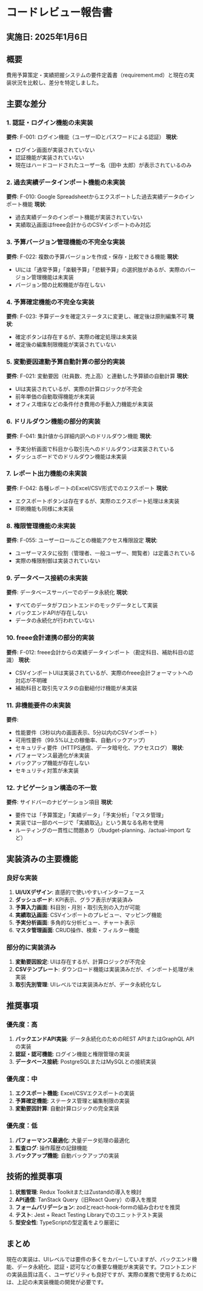 # コードレビュー報告書

## 実施日: 2025年1月6日

## 概要
費用予算策定・実績把握システムの要件定義書（requirement.md）と現在の実装状況を比較し、差分を特定しました。

## 主要な差分

### 1. 認証・ログイン機能の未実装
**要件**: F-001: ログイン機能（ユーザーIDとパスワードによる認証）
**現状**: 
- ログイン画面が実装されていない
- 認証機能が実装されていない
- 現在はハードコードされたユーザー名（田中 太郎）が表示されているのみ

### 2. 過去実績データインポート機能の未実装
**要件**: F-010: Google Spreadsheetからエクスポートした過去実績データのインポート機能
**現状**: 
- 過去実績データのインポート機能が実装されていない
- 実績取込画面はfreee会計からのCSVインポートのみ対応

### 3. 予算バージョン管理機能の不完全な実装
**要件**: F-022: 複数の予算バージョンを作成・保存・比較できる機能
**現状**: 
- UIには「通常予算」「楽観予算」「悲観予算」の選択肢があるが、実際のバージョン管理機能は未実装
- バージョン間の比較機能が存在しない

### 4. 予算確定機能の不完全な実装
**要件**: F-023: 予算データを確定ステータスに変更し、確定後は原則編集不可
**現状**: 
- 確定ボタンは存在するが、実際の確定処理は未実装
- 確定後の編集制限機能が実装されていない

### 5. 変動要因連動予算自動計算の部分的実装
**要件**: F-021: 変動要因（社員数、売上高）と連動した予算額の自動計算
**現状**: 
- UIは実装されているが、実際の計算ロジックが不完全
- 前年単価の自動取得機能が未実装
- オフィス増床などの条件付き費用の手動入力機能が未実装

### 6. ドリルダウン機能の部分的実装
**要件**: F-041: 集計値から詳細内訳へのドリルダウン機能
**現状**: 
- 予実分析画面で科目から取引先へのドリルダウンは実装されている
- ダッシュボードでのドリルダウン機能は未実装

### 7. レポート出力機能の未実装
**要件**: F-042: 各種レポートのExcel/CSV形式でのエクスポート
**現状**: 
- エクスポートボタンは存在するが、実際のエクスポート処理は未実装
- 印刷機能も同様に未実装

### 8. 権限管理機能の未実装
**要件**: F-055: ユーザーロールごとの機能アクセス権限設定
**現状**: 
- ユーザーマスタに役割（管理者、一般ユーザー、閲覧者）は定義されている
- 実際の権限制御は実装されていない

### 9. データベース接続の未実装
**要件**: データベースサーバーでのデータ永続化
**現状**: 
- すべてのデータがフロントエンドのモックデータとして実装
- バックエンドAPIが存在しない
- データの永続化が行われていない

### 10. freee会計連携の部分的実装
**要件**: F-012: freee会計からの実績データインポート（勘定科目、補助科目の認識）
**現状**: 
- CSVインポートUIは実装されているが、実際のfreee会計フォーマットへの対応が不明確
- 補助科目と取引先マスタの自動紐付け機能が未実装

### 11. 非機能要件の未実装
**要件**: 
- 性能要件（3秒以内の画面表示、5分以内のCSVインポート）
- 可用性要件（99.5%以上の稼働率、自動バックアップ）
- セキュリティ要件（HTTPS通信、データ暗号化、アクセスログ）
**現状**: 
- パフォーマンス最適化が未実装
- バックアップ機能が存在しない
- セキュリティ対策が未実装

### 12. ナビゲーション構造の不一致
**要件**: サイドバーのナビゲーション項目
**現状**: 
- 要件では「予算策定」「実績データ」「予実分析」「マスタ管理」
- 実装では一部のページで「実績取込」という異なる名称を使用
- ルーティングの一貫性に問題あり（/budget-planning、/actual-import など）

## 実装済みの主要機能

### 良好な実装
1. **UI/UXデザイン**: 直感的で使いやすいインターフェース
2. **ダッシュボード**: KPI表示、グラフ表示が実装済み
3. **予算入力画面**: 科目別・月別・取引先別の入力が可能
4. **実績取込画面**: CSVインポートのプレビュー、マッピング機能
5. **予実分析画面**: 多角的な分析ビュー、チャート表示
6. **マスタ管理画面**: CRUD操作、検索・フィルター機能

### 部分的に実装済み
1. **変動要因設定**: UIは存在するが、計算ロジックが不完全
2. **CSVテンプレート**: ダウンロード機能は実装済みだが、インポート処理が未実装
3. **取引先別管理**: UIレベルでは実装済みだが、データ永続化なし

## 推奨事項

### 優先度：高
1. **バックエンドAPI実装**: データ永続化のためのREST APIまたはGraphQL APIの実装
2. **認証・認可機能**: ログイン機能と権限管理の実装
3. **データベース接続**: PostgreSQLまたはMySQLとの接続実装

### 優先度：中
1. **エクスポート機能**: Excel/CSVエクスポートの実装
2. **予算確定機能**: ステータス管理と編集制限の実装
3. **変動要因計算**: 自動計算ロジックの完全実装

### 優先度：低
1. **パフォーマンス最適化**: 大量データ処理の最適化
2. **監査ログ**: 操作履歴の記録機能
3. **バックアップ機能**: 自動バックアップの実装

## 技術的推奨事項

1. **状態管理**: Redux ToolkitまたはZustandの導入を検討
2. **API通信**: TanStack Query（旧React Query）の導入を推奨
3. **フォームバリデーション**: zodとreact-hook-formの組み合わせを推奨
4. **テスト**: Jest + React Testing Libraryでのユニットテスト実装
5. **型安全性**: TypeScriptの型定義をより厳密に

## まとめ

現在の実装は、UIレベルでは要件の多くをカバーしていますが、バックエンド機能、データ永続化、認証・認可などの重要な機能が未実装です。フロントエンドの実装品質は高く、ユーザビリティも良好ですが、実際の業務で使用するためには、上記の未実装機能の開発が必要です。
